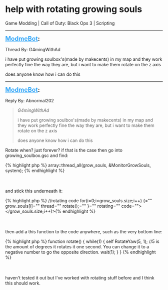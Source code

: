 # help with rotating growing souls
Game Modding | Call of Duty: Black Ops 3 | Scripting

---
<strong style="font-size: 1.4em;"><span style="text-decoration: underline;text-decoration-color: #34a7f9;"><span style="color:#34a7f9;">ModmeBot</span></span>:</strong>

<p>Thread By: G4mingWithAd<br /><p style="text-align:left;">i have put growing soulbox&#39;s(made by makecents) in my map and they work perfectly fine the way they are, but i want to make them rotate on the z axis</p><p style="text-align:left;"></p><p style="text-align:left;">does anyone know how i can do this</p></p>

---
<strong style="font-size: 1.4em;"><span style="text-decoration: underline;text-decoration-color: #34a7f9;"><span style="color:#34a7f9;">ModmeBot</span></span>:</strong>

<p>Reply By: Abnormal202<br /><blockquote><em>G4mingWithAd</em><p style="text-align:left;">i have put growing soulbox&#39;s(made by makecents) in my map and they work perfectly fine the way they are, but i want to make them rotate on the z axis</p><p style="text-align:left;"></p><p style="text-align:left;">does anyone know how i can do this</p></blockquote><p style="text-align:left;">Rotate when? just forever? if that is the case then go into growing_soulbox.gsc and find:</p>{% highlight php %}
array::thread_all(grow_souls, &amp;MonitorGrowSouls, system);
{% endhighlight %}
<br /><br /><br /><p style="text-align:left;">and stick this underneath it:</p>{% highlight php %}
//rotating code
	for(i=0;i&lt;grow_souls.size;i++) {="" grow_souls[i]="" thread="" rotate();="" }="" rotating="" code=""&gt;&lt;/grow_souls.size;i++)&gt;{% endhighlight %}
<br /><br /><br /><p style="text-align:left;">then add a this function to the code anywhere, such as the very bottom line:</p>{% highlight php %}
function rotate()
{
	while(1)
	{
		self RotateYaw(5, 1);	//5 is the amount of degrees it rotates it one second. You can change it to a negative number to go the opposite direction.	
		wait(1);
	}
}
{% endhighlight %}
<br /><br /><br /><p style="text-align:left;">haven&#39;t tested it out but I&#39;ve worked with rotating stuff before and I think this should work.</p></p>
